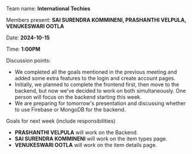 Team name: **International Techies**  

Members present: **SAI SURENDRA KOMMINENI, PRASHANTHI VELPULA, VENUKESWARI OOTLA**  

Date: **2024-10-15**  

Time: **1:00PM**  

Discussion points: 

* We completed all the goals mentioned in the previous meeting and added some extra features to the login and create account pages.    
* Initially, we planned to complete the frontend first, then move to the backend, but now we've decided to work on both simultaneously. One person will focus on the backend starting this week.    
* We are preparing for tomorrow's presentation and discussing whether to use Firebase or MongoDB for the backend.  

Goals for next week (include responsibilities)

* **PRASHANTHI VELPULA** will work on the Backend.  
* **SAI SURENDRA KOMMINENI** will work on the item types page.  
* **VENUKESWARI OOTLA** will work on the item details page.

